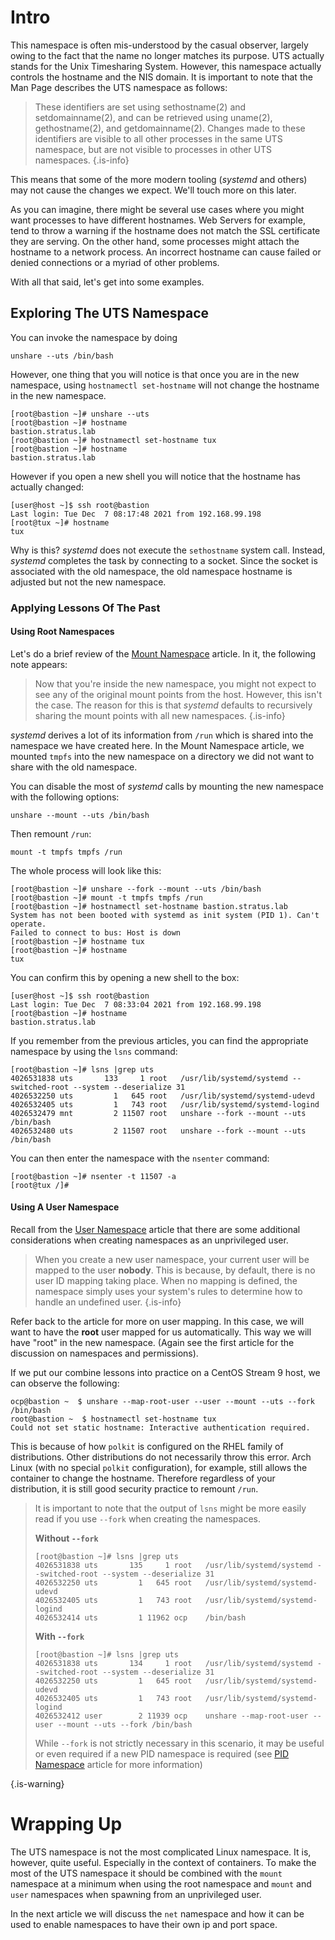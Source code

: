 # Intro

This namespace is often mis-understood by the casual observer, largely owing to the fact that the name no longer matches its purpose. UTS actually stands for the Unix Timesharing System. However, this namespace actually controls the hostname and the NIS domain. It is important to note that the Man Page describes the UTS namespace as follows: 

>   These identifiers are set using sethostname(2) and setdomainname(2), and can be retrieved using uname(2), gethostname(2), and getdomainname(2). Changes made to these identifiers are visible to all other processes in the same UTS namespace, but are not visible to processes in other UTS namespaces. 
{.is-info}

This means that some of the more modern tooling (*systemd* and others) may not cause the changes we expect. We'll touch more on this later.

As you can imagine, there might be several use cases where you might want processes to have different hostnames. Web Servers for example, tend to throw a warning if the hostname does not match the SSL certificate they are serving. On the other hand, some processes might attach the hostname to a network process. An incorrect hostname can cause failed or denied connections or a myriad of other problems.

With all that said, let's get into some examples.

## Exploring The UTS Namespace


You can invoke the namespace by doing

```
unshare --uts /bin/bash
```

However, one thing that you will notice is that once you are in the new namespace, using `hostnamectl set-hostname` will not change the hostname in the new namespace.

```
[root@bastion ~]# unshare --uts
[root@bastion ~]# hostname
bastion.stratus.lab
[root@bastion ~]# hostnamectl set-hostname tux
[root@bastion ~]# hostname
bastion.stratus.lab
```

However if you open a new shell you will notice that the hostname has actually changed:

```
[user@host ~]$ ssh root@bastion
Last login: Tue Dec  7 08:17:48 2021 from 192.168.99.198
[root@tux ~]# hostname
tux
```

Why is this? *systemd* does not execute the `sethostname` system call. Instead, *systemd* completes the task by connecting to a socket. Since the socket is associated with the old namespace, the old namespace hostname is adjusted but not the new namespace.

### Applying Lessons Of The Past

#### Using Root Namespaces

Let's do a brief review of the [Mount Namespace](https://www.redhat.com/sysadmin/mount-namespaces) article. 
In it, the following note appears:

> Now that you're inside the new namespace, you might not expect to see any of the original mount points from the host. However, this isn't the case. The reason for this is that *systemd* defaults to recursively sharing the mount points with all new namespaces. 
{.is-info}

*systemd* derives a lot of its information from `/run` which is shared into the namespace we have created here. In the Mount Namespace article, we mounted `tmpfs` into the new namespace on a directory we did not want to share with the old namespace.

You can disable the most of *systemd* calls by mounting the new namespace with the following options:

```
unshare --mount --uts /bin/bash
```

Then remount `/run`:

```
mount -t tmpfs tmpfs /run
```

The whole process will look like this:

```
[root@bastion ~]# unshare --fork --mount --uts /bin/bash
[root@bastion ~]# mount -t tmpfs tmpfs /run
[root@bastion ~]# hostnamectl set-hostname bastion.stratus.lab
System has not been booted with systemd as init system (PID 1). Can't operate.
Failed to connect to bus: Host is down
[root@bastion ~]# hostname tux
[root@bastion ~]# hostname
tux
```

You can confirm this by opening a new shell to the box:

```
[user@host ~]$ ssh root@bastion
Last login: Tue Dec  7 08:33:04 2021 from 192.168.99.198
[root@bastion ~]# hostname
bastion.stratus.lab
```

If you remember from the previous articles, you can find the appropriate namespace by using the `lsns` command:

```
[root@bastion ~]# lsns |grep uts
4026531838 uts       133     1 root   /usr/lib/systemd/systemd --switched-root --system --deserialize 31
4026532250 uts         1   645 root   /usr/lib/systemd/systemd-udevd
4026532405 uts         1   743 root   /usr/lib/systemd/systemd-logind
4026532479 mnt         2 11507 root   unshare --fork --mount --uts /bin/bash
4026532480 uts         2 11507 root   unshare --fork --mount --uts /bin/bash
```

You can then enter the namespace with the `nsenter` command:

```
[root@bastion ~]# nsenter -t 11507 -a 
[root@tux /]#
```

#### Using A User Namespace

Recall from the [User Namespace](https://www.redhat.com/sysadmin/building-container-namespaces) article that there are some additional considerations when creating namespaces as an unprivileged user.

> When you create a new user namespace, your current user will be mapped to the user **nobody**. This is because, by default, there is no user ID mapping taking place. When no mapping is defined, the namespace simply uses your system's rules to determine how to handle an undefined user.
{.is-info}

Refer back to the article for more on user mapping. In this case, we will want to have the **root** user mapped for us automatically. This way we will have "root" in the new namespace. (Again see the first article for the discussion on namespaces and permissions).

If we put our combine lessons into practice on a CentOS Stream 9 host, we can observe the following:

```
ocp@bastion ~  $ unshare --map-root-user --user --mount --uts --fork /bin/bash
root@bastion ~  $ hostnamectl set-hostname tux
Could not set static hostname: Interactive authentication required.
```

This is because of how `polkit` is configured on the RHEL family of distributions. Other distributions do not necessarily throw this error. Arch Linux (with no special `polkit` configuration), for example, still allows the container to change the hostname. Therefore regardless of your distribution, it is still good security practice to remount `/run`.

> It is important to note that the output of `lsns` might be more easily read if you use `--fork` when creating the namespaces. 
> 
> **Without `--fork`**
> 
> ```
> [root@bastion ~]# lsns |grep uts
> 4026531838 uts       135     1 root   /usr/lib/systemd/systemd --switched-root --system --deserialize 31
> 4026532250 uts         1   645 root   /usr/lib/systemd/systemd-udevd
> 4026532405 uts         1   743 root   /usr/lib/systemd/systemd-logind
> 4026532414 uts         1 11962 ocp    /bin/bash
> ```
> 
> **With `--fork`**
> 
> ```
> [root@bastion ~]# lsns |grep uts
> 4026531838 uts       134     1 root   /usr/lib/systemd/systemd --switched-root --system --deserialize 31
> 4026532250 uts         1   645 root   /usr/lib/systemd/systemd-udevd
> 4026532405 uts         1   743 root   /usr/lib/systemd/systemd-logind
> 4026532412 user        2 11939 ocp    unshare --map-root-user --user --mount --uts --fork /bin/bash
> ```
> 
> While `--fork` is not strictly necessary in this scenario, it may be useful or even required if a new PID namespace is required (see [PID Namespace](https://www.redhat.com/sysadmin/pid-namespace) article for more information)
> 
{.is-warning}


# Wrapping Up

The UTS namespace is not the most complicated Linux namespace. It is, however, quite useful. Especially in the context of containers. To make the most of the UTS namespace it should be combined with the `mount` namespace at a minimum when using the root namespace and `mount` and `user` namespaces when spawning from an unprivileged user.

In the next article we will discuss the `net` namespace and how it can be used to enable namespaces to have their own ip and port space.










